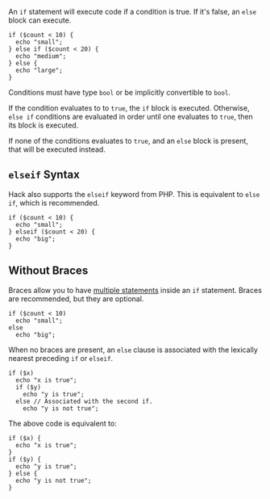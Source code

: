 An `if` statement will execute code if a condition is true. If it's false, an
`else` block can execute.


```Hack
if ($count < 10) {
  echo "small";
} else if ($count < 20) {
  echo "medium";
} else {
  echo "large";
}
```

Conditions must have type `bool` or be implicitly convertible to
`bool`.

If the condition evaluates to to `true`, the `if` block is
executed. Otherwise, `else if` conditions are evaluated in order until
one evaluates to `true`, then its block is executed.

If none of the conditions evaluates to `true`, and an `else` block is
present, that will be executed instead.

## `elseif` Syntax

Hack also supports the `elseif` keyword from PHP. This is equivalent
to `else if`, which is recommended.

```Hack
if ($count < 10) {
  echo "small";
} elseif ($count < 20) {
  echo "big";
}
```

## Without Braces

Braces allow you to have [multiple statements](compound-statements.md)
inside an `if` statement. Braces are recommended, but they are
optional.

```Hack
if ($count < 10)
  echo "small";
else
  echo "big";
```

When no braces are present, an `else` clause is associated with the
lexically nearest preceding `if` or `elseif`.

```Hack
if ($x)
  echo "x is true";
  if ($y)
    echo "y is true";
  else // Associated with the second if.
    echo "y is not true";
```

The above code is equivalent to:

```Hack
if ($x) {
  echo "x is true";
}
if ($y) {
  echo "y is true";
} else {
  echo "y is not true";
}
```
